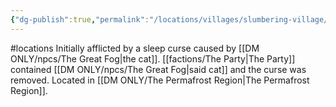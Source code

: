 ```yaml
---
{"dg-publish":true,"permalink":"/locations/villages/slumbering-village/"}
---
```


#locations 
Initially afflicted by a sleep curse caused by [[DM ONLY/npcs/The Great Fog\|the cat]].
[[factions/The Party\|The Party]] contained [[DM ONLY/npcs/The Great Fog\|said cat]] and the curse was removed. 
Located in [[DM ONLY/The Permafrost Region\|The Permafrost Region]].